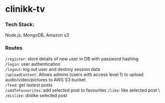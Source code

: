 # clinikk-tv

### Tech Stack: 
Node.js, MongoDB, Amazon s3

### Routes

```/register```: store details of new user in DB with password hashing \
```/login```: user authentication \
```/logout```: log out user and destroy session data \
```/uploadContent```: Allows admins (users with access level 1) to upload audio/video/pictures 
to AWS S3 bucket\
```/feed```: get lastest posts\
```/addToFavourites```: add selected post to favourites 
```/like```: like selected post \ 
```/dislike```: dislike selected post 
